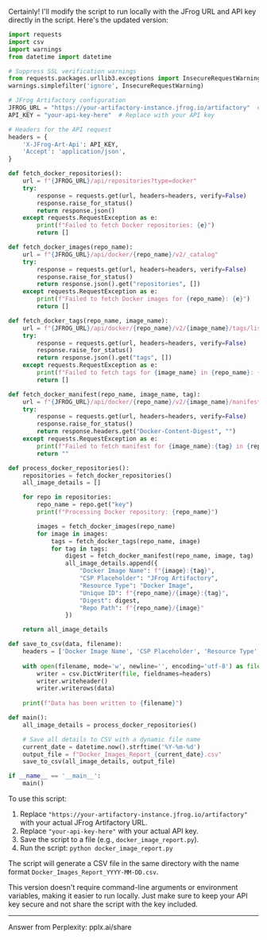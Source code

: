 Certainly! I'll modify the script to run locally with the JFrog URL and API key directly in the script. Here's the updated version:

```python
import requests
import csv
import warnings
from datetime import datetime

# Suppress SSL verification warnings
from requests.packages.urllib3.exceptions import InsecureRequestWarning
warnings.simplefilter('ignore', InsecureRequestWarning)

# JFrog Artifactory configuration
JFROG_URL = "https://your-artifactory-instance.jfrog.io/artifactory"  # Replace with your Artifactory URL
API_KEY = "your-api-key-here"  # Replace with your API key

# Headers for the API request
headers = {
    'X-JFrog-Art-Api': API_KEY,
    'Accept': 'application/json',
}

def fetch_docker_repositories():
    url = f"{JFROG_URL}/api/repositories?type=docker"
    try:
        response = requests.get(url, headers=headers, verify=False)
        response.raise_for_status()
        return response.json()
    except requests.RequestException as e:
        print(f"Failed to fetch Docker repositories: {e}")
        return []

def fetch_docker_images(repo_name):
    url = f"{JFROG_URL}/api/docker/{repo_name}/v2/_catalog"
    try:
        response = requests.get(url, headers=headers, verify=False)
        response.raise_for_status()
        return response.json().get("repositories", [])
    except requests.RequestException as e:
        print(f"Failed to fetch Docker images for {repo_name}: {e}")
        return []

def fetch_docker_tags(repo_name, image_name):
    url = f"{JFROG_URL}/api/docker/{repo_name}/v2/{image_name}/tags/list"
    try:
        response = requests.get(url, headers=headers, verify=False)
        response.raise_for_status()
        return response.json().get("tags", [])
    except requests.RequestException as e:
        print(f"Failed to fetch tags for {image_name} in {repo_name}: {e}")
        return []

def fetch_docker_manifest(repo_name, image_name, tag):
    url = f"{JFROG_URL}/api/docker/{repo_name}/v2/{image_name}/manifests/{tag}"
    try:
        response = requests.get(url, headers=headers, verify=False)
        response.raise_for_status()
        return response.headers.get("Docker-Content-Digest", "")
    except requests.RequestException as e:
        print(f"Failed to fetch manifest for {image_name}:{tag} in {repo_name}: {e}")
        return ""

def process_docker_repositories():
    repositories = fetch_docker_repositories()
    all_image_details = []

    for repo in repositories:
        repo_name = repo.get("key")
        print(f"Processing Docker repository: {repo_name}")

        images = fetch_docker_images(repo_name)
        for image in images:
            tags = fetch_docker_tags(repo_name, image)
            for tag in tags:
                digest = fetch_docker_manifest(repo_name, image, tag)
                all_image_details.append({
                    "Docker Image Name": f"{image}:{tag}",
                    "CSP Placeholder": "JFrog Artifactory",
                    "Resource Type": "Docker Image",
                    "Unique ID": f"{repo_name}/{image}:{tag}",
                    "Digest": digest,
                    "Repo Path": f"{repo_name}/{image}"
                })

    return all_image_details

def save_to_csv(data, filename):
    headers = ['Docker Image Name', 'CSP Placeholder', 'Resource Type', 'Unique ID', 'Digest', 'Repo Path']
    
    with open(filename, mode='w', newline='', encoding='utf-8') as file:
        writer = csv.DictWriter(file, fieldnames=headers)
        writer.writeheader()
        writer.writerows(data)
    
    print(f"Data has been written to {filename}")

def main():
    all_image_details = process_docker_repositories()

    # Save all details to CSV with a dynamic file name
    current_date = datetime.now().strftime('%Y-%m-%d')
    output_file = f"Docker_Images_Report_{current_date}.csv"
    save_to_csv(all_image_details, output_file)

if __name__ == '__main__':
    main()
```

To use this script:

1. Replace `"https://your-artifactory-instance.jfrog.io/artifactory"` with your actual JFrog Artifactory URL.
2. Replace `"your-api-key-here"` with your actual API key.
3. Save the script to a file (e.g., `docker_image_report.py`).
4. Run the script: `python docker_image_report.py`

The script will generate a CSV file in the same directory with the name format `Docker_Images_Report_YYYY-MM-DD.csv`.

This version doesn't require command-line arguments or environment variables, making it easier to run locally. Just make sure to keep your API key secure and not share the script with the key included.

---
Answer from Perplexity: pplx.ai/share
